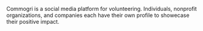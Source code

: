 Commogri is a social media platform for volunteering. Individuals, nonprofit organizations, and companies each have their own profile to showecase their positive impact.
